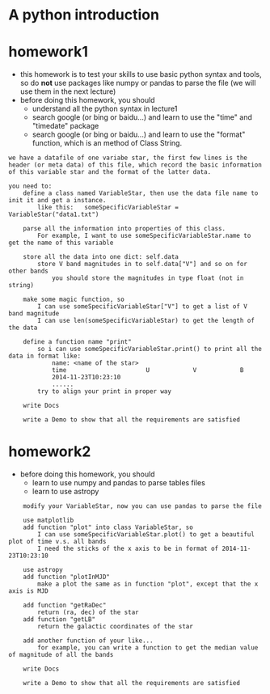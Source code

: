 # A python introduction

# homework1

* this homework is to test your skills to use basic python syntax and tools, so do **not** use packages like numpy or pandas to parse the file (we will use them in the next lecture)
* before doing this homework, you should
    * understand all the python syntax in lecture1
    * search google (or bing or baidu...) and learn to use the "time" and "timedate" package
    * search google (or bing or baidu...) and learn to use the "format" function, which is an method of Class String.
```
we have a datafile of one variabe star, the first few lines is the header (or meta data) of this file, which record the basic information of this variable star and the format of the latter data.

you need to:
    define a class named VariableStar, then use the data file name to init it and get a instance.
        like this:   someSpecificVariableStar = VariableStar("data1.txt")

    parse all the information into properties of this class.
        For example, I want to use someSpecificVariableStar.name to get the name of this variable

    store all the data into one dict: self.data
        store V band magnitudes in to self.data["V"] and so on for other bands
            you should store the magnitudes in type float (not in string)

    make some magic function, so
        I can use someSpecificVariableStar["V"] to get a list of V band magnitude
        I can use len(someSpecificVariableStar) to get the length of the data

    define a function name "print"
        so i can use someSpecificVariableStar.print() to print all the data in format like:
            name: <name of the star>
            time                      U            V            B
            2014-11-23T10:23:10
            ......
        try to align your print in proper way

    write Docs

    write a Demo to show that all the requirements are satisfied
```
# homework2
* before doing this homework, you should
    * learn to use numpy and pandas to parse tables files
    * learn to use astropy

```
    modify your VariableStar, now you can use pandas to parse the file

    use matplotlib
    add function "plot" into class VariableStar, so
        I can use someSpecificVariableStar.plot() to get a beautiful plot of time v.s. all bands
        I need the sticks of the x axis to be in format of 2014-11-23T10:23:10

    use astropy
    add function "plotInMJD"
        make a plot the same as in function "plot", except that the x axis is MJD

    add function "getRaDec"
        return (ra, dec) of the star
    add function "getLB"
        return the galactic coordinates of the star

    add another function of your like...
        for example, you can write a function to get the median value of magnitude of all the bands

    write Docs

    write a Demo to show that all the requirements are satisfied
```
